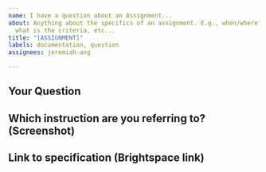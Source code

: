 ```yaml
---
name: I have a question about an Assignment...
about: Anything about the specifics of an assignment. E.g., when/where to submit,
  what is the criteria, etc...
title: "[ASSIGNMENT]"
labels: documentation, question
assignees: jeremiah-ang

---
```


## Your Question

## Which instruction are you referring to? (Screenshot)

## Link to specification (Brightspace link)
